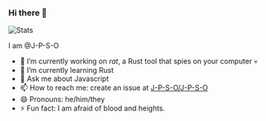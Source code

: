 ### Hi there 👋

![Stats](https://github-readme-stats.vercel.app/api/top-langs?username=J-P-S-O&langs_count=8&layout=compact)


I am @J-P-S-O

- 🔭 I’m currently working on *rat*, a Rust tool that spies on your computer 💀
- 🌱 I’m currently learning Rust
- 💬 Ask me about Javascript
- 📫 How to reach me: create an issue at [J-P-S-O/J-P-S-O](https://github.com/J-P-S-O/J-P-S-O)
- 😄 Pronouns: he/him/they
- ⚡ Fun fact: I am afraid of blood and heights.

